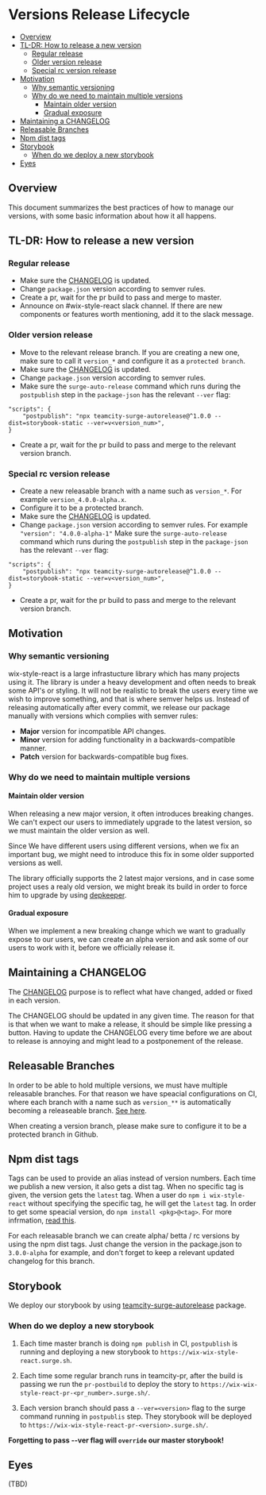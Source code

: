 # Versions Release Lifecycle

* [Overview](#overview)
* [TL-DR: How to release a new version](#releasing-a-new-version)
   * [Regular release](#regular-release)
   * [Older version release](#older-version-release)
   * [Special rc version release](#speacial-rc-version-release)
* [Motivation](#motivation)
    * [Why semantic versioning](#why-semver)
    * [Why do we need to maintain multiple versions](#maintain-multiple-versions)
      * [Maintain older version](#maintain-older-version)
      * [Gradual exposure](#gradual-exposure)
* [Maintaining a CHANGELOG](#maintaining-a-changelog)
* [Releasable Branches](#releasable-branches)
* [Npm dist tags](#npm-dist-tags)
* [Storybook](#storybook)
   * [When do we deploy a new storybook](#deploy-a-new-storybook)
* [Eyes](#eyes)

## Overview
This document summarizes the best practices of how to manage our versions, with some basic information about how it all happens.

## TL-DR: How to release a new version
### Regular release
- Make sure the [CHANGELOG](https://github.com/wix/wix-style-react/blob/master/CHANGELOG.md) is updated.
- Change `package.json` version according to semver rules.
- Create a pr, wait for the pr build to pass and merge to master.
- Announce on #wix-style-react slack channel. If there are new components or features worth mentioning, add it to the slack message.

 ### Older version release
 - Move to the relevant release branch. If you are creating a new one, make sure to call it `version_*` and configure it as a `protected branch`.
 - Make sure the [CHANGELOG](https://github.com/wix/wix-style-react/blob/master/CHANGELOG.md) is updated.
- Change `package.json` version according to semver rules.
- Make sure the `surge-auto-release` command which runs during the `postpublish` step in the `package-json` has the relevant `--ver` flag:
```
"scripts": {
    "postpublish": "npx teamcity-surge-autorelease@^1.0.0 --dist=storybook-static --ver=v<version_num>",
}
```
- Create a pr, wait for the pr build to pass and merge to the relevant version branch.

 ### Special rc version release
- Create a new releasable branch with a name such as `version_*`. For example `version_4.0.0-alpha.x`.
- Configure it to be a protected branch.
- Make sure the [CHANGELOG](https://github.com/wix/wix-style-react/blob/master/CHANGELOG.md) is updated.
- Change `package.json` version according to semver rules. For example `"version": "4.0.0-alpha-1"`
 Make sure the `surge-auto-release` command which runs during the `postpublish` step in the `package-json` has the relevant `--ver` flag:
```
"scripts": {
    "postpublish": "npx teamcity-surge-autorelease@^1.0.0 --dist=storybook-static --ver=v<version_num>",
}
```
- Create a pr, wait for the pr build to pass and merge to the relevant version branch.


## Motivation
### Why semantic versioning
wix-style-react is a large infrastucture library which has many projects using it. The library is under a heavy development and often needs to break some API's or styling. It will not be realistic to break the users every time we wish to improve something, and that is where semver helps us.
Instead of releasing automatically after every commit, we release our package manually with versions which complies with semver rules:

   - **Major** version for incompatible API changes.
   - **Minor** version for adding functionality in a backwards-compatible manner.
   - **Patch** version for backwards-compatible bug fixes.

### Why do we need to maintain multiple versions
#### Maintain older version
When releasing a new major version, it often introduces breaking changes. We can't expect our users to immediately upgrade to the latest version, so we must maintain the older version as well.

Since We have different users using different versions, when we fix an important bug, we might need to introduce this fix in some older supported versions as well.

The library officially supports the 2 latest major versions, and in case some project uses a realy old version, we might break its build in order to force him to upgrade by using [depkeeper](https://github.com/wix/depkeeper).

#### Gradual exposure
When we implement a new breaking change which we want to gradually expose to our users, we can create an alpha version and ask some of our users to work with it, before we officially release it.

## Maintaining a CHANGELOG
The [CHANGELOG](https://github.com/wix/wix-style-react/blob/master/CHANGELOG.md) purpose is to reflect what have changed, added or fixed in each version.

The CHANGELOG should be updated in any given time. The reason for that is that when we want to make a release, it should be simple like pressing a button. Having to update the CHANGELOG every time before we are about to release is annoying and might lead to a postponement of the release.

## Releasable Branches
In order to be able to hold multiple versions, we must have multiple releasable branches. For that reason we have speacial configurations on CI, where each branch with a name such as `version_**` is automatically becoming a releaseable branch. [See here](http://ci.dev.wix/viewType.html?buildTypeId=CommonComponent_WixStyleReact).

When creating a version branch, please make sure to configure it to be a protected branch in Github.

## Npm dist tags
Tags can be used to provide an alias instead of version numbers.
Each time we publish a new version, it also gets a dist tag. When no specific tag is given, the version gets the `latest` tag. When a user do `npm i wix-style-react` without specifying the specific tag, he will get the `latest` tag. In order to get some speacial version, do `npm install <pkg>@<tag>`.
For more infrmation, [read this](https://docs.npmjs.com/cli/dist-tag).

For each releasable branch we can create alpha/ betta / rc versions by using the npm dist tags. Just change the version in the package.json to `3.0.0-alpha` for example, and don't forget to keep a relevant updated changelog for this branch.

## Storybook
We deploy our storybook by using [teamcity-surge-autorelease](https://github.com/wix-private/fed-infra/tree/master/teamcity-surge-autorelease) package.

### When do we deploy a new storybook
1. Each time master branch is doing `npm publish` in CI, `postpublish` is running and deploying a new storybook to `https://wix-wix-style-react.surge.sh`.

2. Each time some regular branch runs in teamcity-pr, after the build is passing we run the `pr-postbuild` to deploy the story to `https://wix-wix-style-react-pr-<pr_number>.surge.sh/`.

3. Each version branch should pass a `--ver=<version>` flag to the surge command running in `postpublis` step. They storybook will be deployed to `https://wix-wix-style-react-pr-<version>.surge.sh/`.

**Forgetting to pass --ver flag will `override` our master storybook!**

## Eyes 
(TBD)
